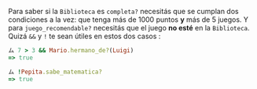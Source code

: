 Para saber si la `Biblioteca` es `completa?` necesitás que se cumplan dos condiciones a la vez: que tenga más de 1000 puntos **y** más de 5 juegos. Y para `juego_recomendable?` necesitás que el juego **no esté** en la `Biblioteca`. Quizá `&&` y `!` te sean útiles en estos dos casos :

```ruby
ム 7 > 3 && Mario.hermano_de?(Luigi)
=> true

ム !Pepita.sabe_matematica?
=> true
```

